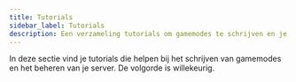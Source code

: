 ```yaml
---
title: Tutorials
sidebar_label: Tutorials
description: Een verzameling tutorials om gamemodes te schrijven en je server te beheren.
---
```


In deze sectie vind je tutorials die helpen bij het schrijven van gamemodes en het beheren van je server. De volgorde is willekeurig.


